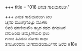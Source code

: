 +++
title = "018 ಎನುತ ಗಾಲಿಯನಲುಗಿ"

+++
ಎನುತ ಗಾಲಿಯನಲುಗಿ ಕೀಲ   
ಚ್ಚಿನಲಿ ಮುಂಗೈಗೊಟ್ಟು ಮೊಳಕಾ   
ಲಿನಲಿ ಧರಣಿಯನೌಕಿ ತಗ್ಗಿದ ರಥದ ನೆಗಹುತಿರೆ       
ದನುಜರಿಪು ಚಮ್ಮಟಿಗೆಯಲಿ ಫಲು   
ಗುಣನ ತಿವಿದನು ನೋಡು ರಾಧಾ   
ತನುಜನಿರವನು ಬೇಗಮಾಡೆಂದರ್ಜುನನ ಜರೆದ      ॥18॥